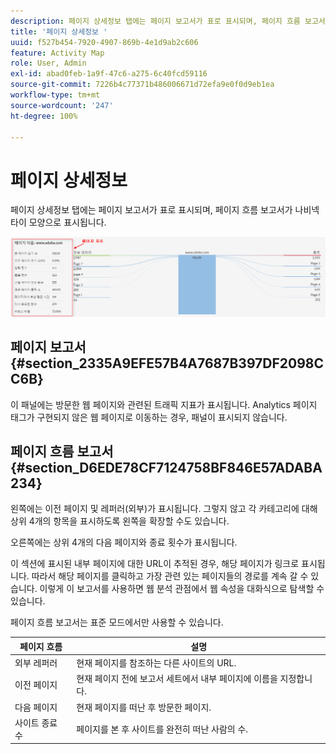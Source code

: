 ```yaml
---
description: 페이지 상세정보 탭에는 페이지 보고서가 표로 표시되며, 페이지 흐름 보고서가 나비넥타이 모양으로 표시됩니다.
title: '페이지 상세정보 '
uuid: f527b454-7920-4907-869b-4e1d9ab2c606
feature: Activity Map
role: User, Admin
exl-id: abad0feb-1a9f-47c6-a275-6c40fcd59116
source-git-commit: 7226b4c77371b486006671d72efa9e0f0d9eb1ea
workflow-type: tm+mt
source-wordcount: '247'
ht-degree: 100%

---
```


# 페이지 상세정보 

페이지 상세정보 탭에는 페이지 보고서가 표로 표시되며, 페이지 흐름 보고서가 나비넥타이 모양으로 표시됩니다.

![](assets/page_flow.png)

## 페이지 보고서 {#section_2335A9EFE57B4A7687B397DF2098CC6B}

이 패널에는 방문한 웹 페이지와 관련된 트래픽 지표가 표시됩니다. Analytics 페이지 태그가 구현되지 않은 웹 페이지로 이동하는 경우, 패널이 표시되지 않습니다.

## 페이지 흐름 보고서 {#section_D6EDE78CF7124758BF846E57ADABA234}

왼쪽에는 이전 페이지 및 레퍼러(외부)가 표시됩니다. 그렇지 않고 각 카테고리에 대해 상위 4개의 항목을 표시하도록 왼쪽을 확장할 수도 있습니다.

오른쪽에는 상위 4개의 다음 페이지와 종료 횟수가 표시됩니다.

이 섹션에 표시된 내부 페이지에 대한 URL이 추적된 경우, 해당 페이지가 링크로 표시됩니다. 따라서 해당 페이지를 클릭하고 가장 관련 있는 페이지들의 경로를 계속 갈 수 있습니다. 이렇게 이 보고서를 사용하면 웹 분석 관점에서 웹 속성을 대화식으로 탐색할 수 있습니다.

페이지 흐름 보고서는 표준 모드에서만 사용할 수 있습니다.

| **페이지 흐름** | **설명** |
|---|---|
| 외부 레퍼러 | 현재 페이지를 참조하는 다른 사이트의 URL. |
| 이전 페이지 | 현재 페이지 전에 보고서 세트에서 내부 페이지에 이름을 지정합니다. |
| 다음 페이지 | 현재 페이지를 떠난 후 방문한 페이지. |
| 사이트 종료 수 | 페이지를 본 후 사이트를 완전히 떠난 사람의 수. |
